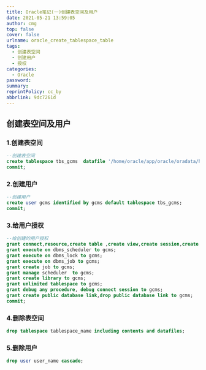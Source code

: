 ```yaml
---
title: Oracle笔记(一)创建表空间及用户
date: 2021-05-21 13:59:05
author: cmg
top: false
cover: false
urlname: oracle_create_tablespace_table
tags:
  - 创建表空间
  - 创建用户
  - 授权
categories:
  - Oracle
password:
summary:
reprintPolicy: cc_by
abbrlink: 9dc7261d
---
```


## 创建表空间及用户

### 1.创建表空间

```sql
--创建表空间
create tablespace tbs_gcms  datafile '/home/oracle/app/oracle/oradata/helowin/tbs_gcms01.dbf' size 1g ;
commit;
```

### 2.创建用户

```sql
--创建用户
create user gcms identified by gcms default tablespace tbs_gcms;
commit;
```



### 3.给用户授权

```sql
--给创建的用户授权
grant connect,resource,create table ,create view,create session,create procedure,create public synonym  to gcms;
grant execute on dbms_scheduler to gcms;
grant execute on dbms_lock to gcms;
grant execute on dbms_job to gcms;
grant create job to gcms;
grant manage scheduler  to gcms;
grant create library to gcms;
grant unlimited tablespace to gcms;
grant debug any procedure, debug connect session to gcms;
grant create public database link,drop public database link to gcms; 
commit;
```

### 4.删除表空间

```sql
drop tablespace tablespace_name including contents and datafiles;
```



### 5.删除用户

```sql
drop user user_name cascade;
```

